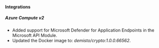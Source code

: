 
#### Integrations

##### Azure Compute v2

- Added support for Microsoft Defender for Application Endpoints in the Microsoft API Module.
- Updated the Docker image to: *demisto/crypto:1.0.0.66562*.
